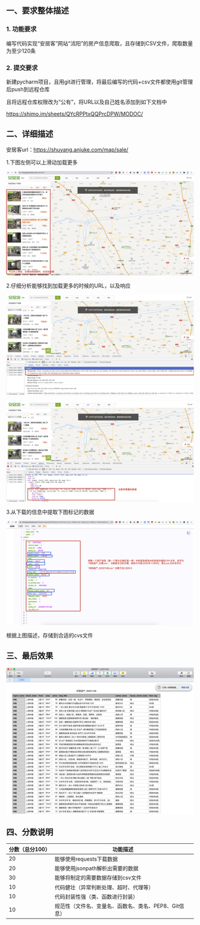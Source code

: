 ## 一、要求整体描述

### 1. 功能要求

编写代码实现“安居客”网站“沭阳”的房产信息爬取，且存储到CSV文件，爬取数量为至少120条

### 2. 提交要求

新建pycharm项目，且用git进行管理，将最后编写的代码+csv文件都使用git管理后push到远程仓库

且将远程仓库权限改为“公有”，将URL以及自己姓名添加到如下文档中

https://shimo.im/sheets/QYcRPPtxQQPrcDPW/MODOC/



## 二、详细描述

安居客url：https://shuyang.anjuke.com/map/sale/



1.下图左侧可以上滑动加载更多

![Xnip2020-11-05_21-20-11](assets/Xnip2020-11-05_21-20-11.png)

2.仔细分析能够找到加载更多的时候的URL，以及响应

![Xnip2020-11-05_21-23-18](assets/Xnip2020-11-05_21-23-18.png)

![Xnip2020-11-05_21-22-24](assets/Xnip2020-11-05_21-22-24.png)

3.从下载的信息中提取下图标记的数据

![Xnip2020-11-05_21-27-19](assets/Xnip2020-11-05_21-27-19.png)

根据上图描述，存储到合适的cvs文件



## 三、最后效果

![Xnip2020-11-05_21-44-02](assets/Xnip2020-11-05_21-44-02.png)



## 四、分数说明

| 分数（总分100） | 功能描述                                              |
| --------------- | ----------------------------------------------------- |
| 20              | 能够使用requests下载数据                              |
| 20              | 能够使用jsonpath解析出需要的数据                      |
| 30              | 能够将制定的需要数据存储到csv文件                     |
| 10              | 代码健壮（异常判断处理、超时、代理等）                |
| 10              | 代码封装性强（类、函数进行封装）                      |
| 10              | 规范性（文件名、变量名、函数名、类名、PEP8、Git信息） |

